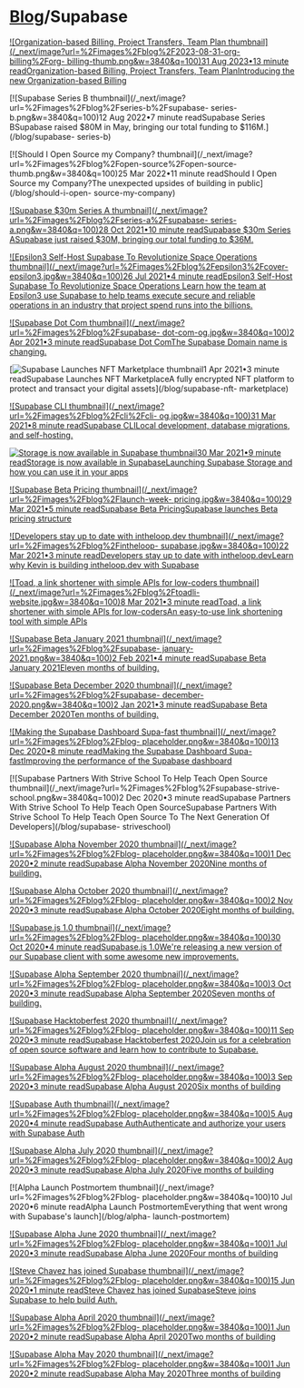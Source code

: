# [Blog](/blog)/Supabase

[![Organization-based Billing, Project Transfers, Team Plan
thumbnail](/_next/image?url=%2Fimages%2Fblog%2F2023-08-31-org-billing%2Forg-
billing-thumb.png&w=3840&q=100)31 Aug 2023•13 minute readOrganization-based
Billing, Project Transfers, Team PlanIntroducing the new Organization-based
Billing](/blog/organization-based-billing)

[![Supabase Series B
thumbnail](/_next/image?url=%2Fimages%2Fblog%2Fseries-b%2Fsupabase-
series-b.png&w=3840&q=100)12 Aug 2022•7 minute readSupabase Series BSupabase
raised $80M in May, bringing our total funding to $116M.](/blog/supabase-
series-b)

[![Should I Open Source my Company?
thumbnail](/_next/image?url=%2Fimages%2Fblog%2Fopen-source%2Fopen-source-
thumb.png&w=3840&q=100)25 Mar 2022•11 minute readShould I Open Source my
Company?The unexpected upsides of building in public](/blog/should-i-open-
source-my-company)

[![Supabase $30m Series A
thumbnail](/_next/image?url=%2Fimages%2Fblog%2Fseries-a%2Fsupabase-
series-a.png&w=3840&q=100)28 Oct 2021•10 minute readSupabase $30m Series
ASupabase just raised $30M, bringing our total funding to
$36M.](/blog/supabase-series-a)

[![Epsilon3 Self-Host Supabase To Revolutionize Space Operations
thumbnail](/_next/image?url=%2Fimages%2Fblog%2Fepsilon3%2Fcover-
epsilon3.jpg&w=3840&q=100)26 Jul 2021•4 minute readEpsilon3 Self-Host Supabase
To Revolutionize Space Operations Learn how the team at Epsilon3 use Supabase
to help teams execute secure and reliable operations in an industry that
project spend runs into the billions.](/blog/epsilon3-self-hosting)

[![Supabase Dot Com thumbnail](/_next/image?url=%2Fimages%2Fblog%2Fsupabase-
dot-com-og.jpg&w=3840&q=100)2 Apr 2021•3 minute readSupabase Dot ComThe
Supabase Domain name is changing.](/blog/supabase-dot-com)

[![Supabase Launches NFT Marketplace
thumbnail](/_next/image?url=%2Fimages%2Fblog%2Fnft%2Fnft-3.png&w=3840&q=100)1
Apr 2021•3 minute readSupabase Launches NFT MarketplaceA fully encrypted NFT
platform to protect and transact your digital assets](/blog/supabase-nft-
marketplace)

[![Supabase CLI thumbnail](/_next/image?url=%2Fimages%2Fblog%2Fcli%2Fcli-
og.jpg&w=3840&q=100)31 Mar 2021•8 minute readSupabase CLILocal development,
database migrations, and self-hosting.](/blog/supabase-cli)

[![Storage is now available in Supabase
thumbnail](/_next/image?url=%2Fimages%2Fblog%2Fstorage%2Fph-1.png&w=3840&q=100)30
Mar 2021•9 minute readStorage is now available in SupabaseLaunching Supabase
Storage and how you can use it in your apps](/blog/supabase-storage)

[![Supabase Beta Pricing
thumbnail](/_next/image?url=%2Fimages%2Fblog%2Flaunch-week-
pricing.jpg&w=3840&q=100)29 Mar 2021•5 minute readSupabase Beta
PricingSupabase launches Beta pricing structure](/blog/pricing)

[![Developers stay up to date with intheloop.dev
thumbnail](/_next/image?url=%2Fimages%2Fblog%2Fintheloop-
supabase.jpg&w=3840&q=100)22 Mar 2021•3 minute readDevelopers stay up to date
with intheloop.devLearn why Kevin is building intheloop.dev with
Supabase](/blog/In-The-Loop)

[![Toad, a link shortener with simple APIs for low-coders
thumbnail](/_next/image?url=%2Fimages%2Fblog%2Ftoadli-
website.jpg&w=3840&q=100)8 Mar 2021•3 minute readToad, a link shortener with
simple APIs for low-codersAn easy-to-use link shortening tool with simple
APIs](/blog/toad-a-link-shortener-with-simple-apis-for-low-coders)

[![Supabase Beta January 2021
thumbnail](/_next/image?url=%2Fimages%2Fblog%2Fsupabase-
january-2021.png&w=3840&q=100)2 Feb 2021•4 minute readSupabase Beta January
2021Eleven months of building.](/blog/supabase-beta-january-2021)

[![Supabase Beta December 2020
thumbnail](/_next/image?url=%2Fimages%2Fblog%2Fsupabase-
december-2020.png&w=3840&q=100)2 Jan 2021•3 minute readSupabase Beta December
2020Ten months of building.](/blog/supabase-beta-december-2020)

[![Making the Supabase Dashboard Supa-fast
thumbnail](/_next/image?url=%2Fimages%2Fblog%2Fblog-
placeholder.png&w=3840&q=100)13 Dec 2020•8 minute readMaking the Supabase
Dashboard Supa-fastImproving the performance of the Supabase
dashboard](/blog/supabase-dashboard-performance)

[![Supabase Partners With Strive School To Help Teach Open Source
thumbnail](/_next/image?url=%2Fimages%2Fblog%2Fsupabase-strive-
school.png&w=3840&q=100)2 Dec 2020•3 minute readSupabase Partners With Strive
School To Help Teach Open SourceSupabase Partners With Strive School To Help
Teach Open Source To The Next Generation Of Developers](/blog/supabase-
striveschool)

[![Supabase Alpha November 2020
thumbnail](/_next/image?url=%2Fimages%2Fblog%2Fblog-
placeholder.png&w=3840&q=100)1 Dec 2020•2 minute readSupabase Alpha November
2020Nine months of building.](/blog/supabase-alpha-november-2020)

[![Supabase Alpha October 2020
thumbnail](/_next/image?url=%2Fimages%2Fblog%2Fblog-
placeholder.png&w=3840&q=100)2 Nov 2020•3 minute readSupabase Alpha October
2020Eight months of building.](/blog/supabase-alpha-october-2020)

[![Supabase.js 1.0 thumbnail](/_next/image?url=%2Fimages%2Fblog%2Fblog-
placeholder.png&w=3840&q=100)30 Oct 2020•4 minute readSupabase.js 1.0We're
releasing a new version of our Supabase client with some awesome new
improvements.](/blog/improved-dx)

[![Supabase Alpha September 2020
thumbnail](/_next/image?url=%2Fimages%2Fblog%2Fblog-
placeholder.png&w=3840&q=100)3 Oct 2020•3 minute readSupabase Alpha September
2020Seven months of building.](/blog/supabase-alpha-september-2020)

[![Supabase Hacktoberfest 2020
thumbnail](/_next/image?url=%2Fimages%2Fblog%2Fblog-
placeholder.png&w=3840&q=100)11 Sep 2020•3 minute readSupabase Hacktoberfest
2020Join us for a celebration of open source software and learn how to
contribute to Supabase.](/blog/supabase-hacktoberfest-2020)

[![Supabase Alpha August 2020
thumbnail](/_next/image?url=%2Fimages%2Fblog%2Fblog-
placeholder.png&w=3840&q=100)3 Sep 2020•3 minute readSupabase Alpha August
2020Six months of building](/blog/supabase-alpha-august-2020)

[![Supabase Auth thumbnail](/_next/image?url=%2Fimages%2Fblog%2Fblog-
placeholder.png&w=3840&q=100)5 Aug 2020•4 minute readSupabase AuthAuthenticate
and authorize your users with Supabase Auth](/blog/supabase-auth)

[![Supabase Alpha July 2020
thumbnail](/_next/image?url=%2Fimages%2Fblog%2Fblog-
placeholder.png&w=3840&q=100)2 Aug 2020•3 minute readSupabase Alpha July
2020Five months of building](/blog/supabase-alpha-july-2020)

[![Alpha Launch Postmortem
thumbnail](/_next/image?url=%2Fimages%2Fblog%2Fblog-
placeholder.png&w=3840&q=100)10 Jul 2020•6 minute readAlpha Launch
PostmortemEverything that went wrong with Supabase's launch](/blog/alpha-
launch-postmortem)

[![Supabase Alpha June 2020
thumbnail](/_next/image?url=%2Fimages%2Fblog%2Fblog-
placeholder.png&w=3840&q=100)1 Jul 2020•3 minute readSupabase Alpha June
2020Four months of building](/blog/supabase-alpha-june-2020)

[![Steve Chavez has joined Supabase
thumbnail](/_next/image?url=%2Fimages%2Fblog%2Fblog-
placeholder.png&w=3840&q=100)15 Jun 2020•1 minute readSteve Chavez has joined
SupabaseSteve joins Supabase to help build Auth.](/blog/supabase-steve-chavez)

[![Supabase Alpha April 2020
thumbnail](/_next/image?url=%2Fimages%2Fblog%2Fblog-
placeholder.png&w=3840&q=100)1 Jun 2020•2 minute readSupabase Alpha April
2020Two months of building](/blog/supabase-alpha-april-2020)

[![Supabase Alpha May 2020
thumbnail](/_next/image?url=%2Fimages%2Fblog%2Fblog-
placeholder.png&w=3840&q=100)1 Jun 2020•2 minute readSupabase Alpha May
2020Three months of building](/blog/supabase-alpha-may-2020)

